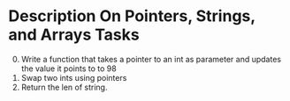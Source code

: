 
# Description On Pointers, Strings, and Arrays Tasks

0. Write a function that takes a pointer to an int as parameter and updates the value it points to to 98
1. Swap two ints using pointers
2. Return the len of string.
